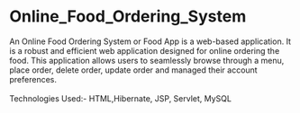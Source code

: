 # Online_Food_Ordering_System
An Online Food Ordering System or Food App is a web-based application. It is a robust and efficient web application designed for online ordering the food. This application allows users to seamlessly browse through a menu, place order, delete order, update order and managed their account preferences. <br><br>
Technologies Used:-  HTML,Hibernate, JSP, Servlet, MySQL
